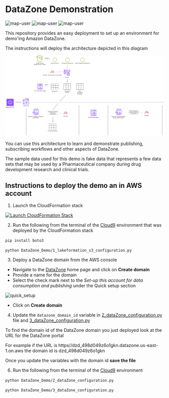 # DataZone Demonstration

<img width="275" alt="map-user" src="https://img.shields.io/badge/cloudformation template deployments-24-blue"> <img width="85" alt="map-user" src="https://img.shields.io/badge/views-129-green"> <img width="125" alt="map-user" src="https://img.shields.io/badge/unique visits-023-green">

This repository provides an easy deployment to set up an environment for demo'ing Amazon DataZone.

The instructions will deploy the architecture depicted in this diagram

<img width="750" alt="bulk_load" src="https://github.com/ev2900/DataZone_Demo/blob/main/README/dataZone_architecture-GitHub.png">

You can use this architecture to learn and demonstrate publishing, subscribing workflows and other aspects of DataZone.

The sample data used for this demo is fake data that represents a few data sets that may be used by a Pharmaceutical company during drug development research and clinical trials.

## Instructions to deploy the demo an in AWS account
1. Launch the CloudFormation stack

[![Launch CloudFormation Stack](https://sharkech-public.s3.amazonaws.com/misc-public/cloudformation-launch-stack.png)](https://console.aws.amazon.com/cloudformation/home#/stacks/new?stackName=data-zone&templateURL=https://sharkech-public.s3.amazonaws.com/misc-public/0_datazone_cloudformation.yaml)

2. Run the following from the terminal of the [Cloud9](https://us-east-1.console.aws.amazon.com/cloud9control/home) environment that was deployed by the CloudFormation stack

```pip install boto3```

```python DataZone_Demo/1_lakeformation_s3_configuration.py```

3. Deploy a DataZone domain from the AWS console

* Navigate to the [DataZone](https://us-east-1.console.aws.amazon.com/datazone/home) home page and click on **Create domain**
* Provide a name for the domain
* Select the check mark next to the *Set-up this account for data consumption and publishing* under the Quick setup section

<img width="500" alt="quick_setup" src="https://github.com/ev2900/DataZone_Demo/blob/main/README/quick_setup_button.png">

* Click on **Create domain**

4. Update the ```datazone_domain_id``` variable in [2_dataZone_configuration.py](https://github.com/ev2900/DataZone_Demo/blob/main/2_dataZone_configuration.py) file and [3_dataZone_configuration.py](https://github.com/ev2900/DataZone_Demo/blob/main/3_dataZone_configuration.py)

To find the domain id of the DataZone domain you just deployed look at the URL for the DataZone portal

For example if the URL is https//dzd_498d049z6o1gkn.datazone.us-east-1.on.aws the domain id is dzd_498d049z6o1gkn

Once you update the variables with the domain id **save the file**

6. Run the following from the terminal of the [Cloud9](https://us-east-1.console.aws.amazon.com/cloud9control/home) environment

```python DataZone_Demo/2_dataZone_configuration.py```

```python DataZone_Demo/3_dataZone_configuration.py```
